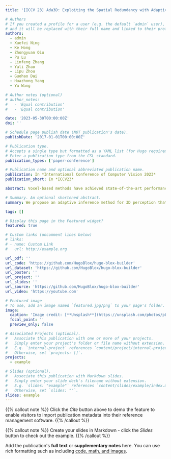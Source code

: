 ```yaml
---
title: '[ICCV 23] Ada3D: Exploiting the Spatial Redundancy with Adaptive Inference for Efficient 3D Object Detection'

# Authors
# If you created a profile for a user (e.g. the default `admin` user), write the username (folder name) here
# and it will be replaced with their full name and linked to their profile.
authors:
  - admin
  - Xuefei Ning
  - Ke Hong
  - Zhongyuan Qiu
  - Pu Lu
  - Linfeng Zhang
  - Yali Zhao
  - Lipu Zhou
  - Guohao Dai
  - Huazhong Yang
  - Yu Wang

# Author notes (optional)
# author_notes:
#   - 'Equal contribution'
#   - 'Equal contribution'

date: '2023-05-30T00:00:00Z'
doi: ''

# Schedule page publish date (NOT publication's date).
publishDate: '2017-01-01T00:00:00Z'

# Publication type.
# Accepts a single type but formatted as a YAML list (for Hugo requirements).
# Enter a publication type from the CSL standard.
publication_types: ['paper-conference']

# Publication name and optional abbreviated publication name.
publication: In *International Conference of Computer Vision 2023*
publication_short: In *ICCV23*

abstract: Voxel-based methods have achieved state-of-the-art performance for 3D object detection in autonomous driving. However, their significant computational and memory costs pose a challenge for their application to resourceconstrained vehicles. One reason for this high resource consumption is the presence of a large number of redundant background points in Lidar point clouds, resulting in spatial redundancy in both 3D voxel and BEV map representations. To address this issue, we propose an adaptive inference framework called Ada3D, which focuses on reducing the spatial redundancy to compress the model’s computational and memory cost. Ada3D adaptively filters the redundant input, guided by a lightweight importance predictor and the unique properties of the Lidar point cloud. Additionally, we maintain the BEV features’ intrinsic sparsity by introducing the Sparsity Preserving Batch Normalization. With Ada3D, we achieve 40% reduction for 3D voxels and decrease the density of 2D BEV feature maps from 100% to 20% without sacrificing accuracy. Ada3D reduces the model computational and memory cost by 5×, and achieves 1.52× / 1.45× end-to-end GPU latency and 1.5× / 4.5× GPU peak memory optimization for the 3D and 2D backbone respectively.

# Summary. An optional shortened abstract.
summary: We propose an adaptive inference method for 3D perception that could reduce 60% 3D voxels, 80% 2D pixels, achieving 5x FLOPs/Memory and 1.4x Latency. 

tags: []

# Display this page in the Featured widget?
featured: true

# Custom links (uncomment lines below)
# links:
# - name: Custom Link
#   url: http://example.org

url_pdf: ''
url_code: 'https://github.com/HugoBlox/hugo-blox-builder'
url_dataset: 'https://github.com/HugoBlox/hugo-blox-builder'
url_poster: ''
url_project: ''
url_slides: ''
url_source: 'https://github.com/HugoBlox/hugo-blox-builder'
url_video: 'https://youtube.com'

# Featured image
# To use, add an image named `featured.jpg/png` to your page's folder.
image:
  caption: 'Image credit: [**Unsplash**](https://unsplash.com/photos/pLCdAaMFLTE)'
  focal_point: ''
  preview_only: false

# Associated Projects (optional).
#   Associate this publication with one or more of your projects.
#   Simply enter your project's folder or file name without extension.
#   E.g. `internal-project` references `content/project/internal-project/index.md`.
#   Otherwise, set `projects: []`.
projects:
  - example

# Slides (optional).
#   Associate this publication with Markdown slides.
#   Simply enter your slide deck's filename without extension.
#   E.g. `slides: "example"` references `content/slides/example/index.md`.
#   Otherwise, set `slides: ""`.
slides: example
---
```


{{% callout note %}}
Click the _Cite_ button above to demo the feature to enable visitors to import publication metadata into their reference management software.
{{% /callout %}}

{{% callout note %}}
Create your slides in Markdown - click the _Slides_ button to check out the example.
{{% /callout %}}

Add the publication's **full text** or **supplementary notes** here. You can use rich formatting such as including [code, math, and images](https://docs.hugoblox.com/content/writing-markdown-latex/).
